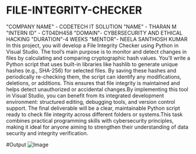 # FILE-INTEGRITY-CHECKER
"COMPANY NAME" - CODETECH IT SOLUTION
"NAME" - THARAN M
"INTERN ID" - CT04DH458
"DOMAIN"- CYBERSECURITY AND ETHICAL HACKING
"DURATION"-4 WEEKS
"MENTOR"- NEELA SANTHOSH KUMAR
In this project, you will develop a File Integrity Checker using Python in Visual Studio. The tool’s main purpose is to monitor and detect changes in files by calculating and comparing cryptographic hash values.
You’ll write a Python script that uses built-in libraries like hashlib to generate unique hashes (e.g., SHA-256) for selected files. By saving these hashes and periodically re-checking them, the script can identify any modifications, deletions, or additions. This ensures that file integrity is maintained and helps detect unauthorized or accidental changes.By implementing this tool in Visual Studio, you can benefit from its integrated development environment: structured editing, debugging tools, and version control support. The final deliverable will be a clear, maintainable Python script ready to check file integrity across different folders or systems.This task combines practical programming skills with cybersecurity principles, making it ideal for anyone aiming to strengthen their understanding of data security and integrity verification.

#Output 
![Image](https://github.com/user-attachments/assets/8783ca32-93f5-4944-bf42-419702269833)

